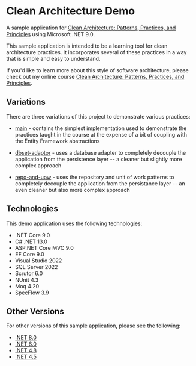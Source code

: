 # Clean Architecture Demo
A sample application for [Clean Architecture: Patterns, Practices, and Principles](https://pluralsight.pxf.io/clean-architecture) using Microsoft .NET 9.0.

This sample application is intended to be a learning tool for clean architecture practices. It incorporates several of these practices in a way that is simple and easy to understand.

If you'd like to learn more about this style of software architecture, please check out my online course [Clean Architecture: Patterns, Practices, and Principles](https://pluralsight.pxf.io/clean-architecture).

## Variations
There are three variations of this project to demonstrate various practices:

 - [main](https://github.com/matthewrenze/clean-architecture-demo/tree/main) - contains the simplest implementation used to demonstrate the practices taught in the course at the expense of a bit of coupling with the Entity Framework abstractions

 - [dbset-adaptor](https://github.com/matthewrenze/clean-architecture-demo/tree/dbset-adapter) - uses a database adapter to completely decouple the application from the persistence layer -- a cleaner but slightly more complex approach

 - [repo-and-uow](https://github.com/matthewrenze/clean-architecture-demo/tree/repo-and-uow) - uses the repository and unit of work patterns to completely decouple the application from the persistance layer -- an even cleaner but also more complex approach

## Technologies
This demo application uses the following technologies:
 - .NET Core 9.0
 - C# .NET 13.0
 - ASP.NET Core MVC 9.0
 - EF Core 9.0
 - Visual Studio 2022
 - SQL Server 2022
 - Scrutor 6.0
 - NUnit 4.3
 - Moq 4.20
 - SpecFlow 3.9

## Other Versions
For other versions of this sample application, please see the following:
 - [.NET 8.0](https://github.com/matthewrenze/clean-architecture-demo/tree/net8)
 - [.NET 6.0](https://github.com/matthewrenze/clean-architecture-demo/tree/net6)
 - [.NET 4.8](https://github.com/matthewrenze/clean-architecture-demo/tree/net48)
 - [.NET 4.5](https://github.com/matthewrenze/clean-architecture-demo/tree/net45)